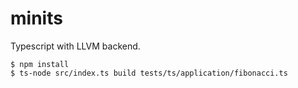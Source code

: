 # minits

Typescript with LLVM backend.

```
$ npm install
$ ts-node src/index.ts build tests/ts/application/fibonacci.ts
```
